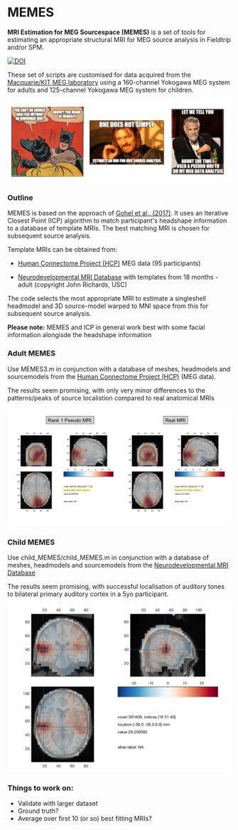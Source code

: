# MEMES
**MRI Estimation for MEG Sourcespace (MEMES)** is a set of tools for estimating an appropriate structural MRI for MEG source analysis in Fieldtrip and/or SPM.

[![DOI](https://zenodo.org/badge/117603642.svg)](https://zenodo.org/badge/latestdoi/117603642)

These set of scripts are customised for data acquired from the [Macquarie/KIT MEG laboratory](https://www.mq.edu.au/research/research-centres-groups-and-facilities/healthy-people/facilities/meg) using a 160-channel Yokogawa MEG system for adults and 125-channel Yokogawa MEG system for children.

![MEMES](./actual_memes/3memes.png)

### Outline

MEMES is based on the approach of [Gohel et al., (2017)](https://www.frontiersin.org/articles/10.3389/fninf.2017.00050/full). It uses an Iterative Closest Point (ICP) algorithm to match participant's headshape information to a database of template MRIs. The best matching MRI is chosen for subsequent source analysis.

Template MRIs can be obtained from:
- [Human Connectome Project (HCP)](https://db.humanconnectome.org) MEG data (95 participants)

- [Neurodevelopmental MRI Database](http://jerlab.psych.sc.edu/NeurodevelopmentalMRIDatabase/) with templates from 18 months - adult (copyright John Richards, USC)

The code selects the most appropriate MRI to estimate a singleshell headmodel and 3D source-model warped to MNI space from this for subsequent source analysis.

**Please note:** MEMES and ICP in general work best with some facial information alongisde the headshape information


### Adult MEMES

Use MEMES3.m in conjunction with a database of meshes, headmodels and sourcemodels from the [Human Connectome Project (HCP)](https://db.humanconnectome.org) (MEG data).

The results seem promising, with only very minor differences to the patterns/peaks of source localistion compared to real anatomical MRIs

![Results](./test_MEMES/results_1.png)

### Child MEMES

Use child_MEMES/child_MEMES.m in conjunction with a database of meshes, headmodels and sourcemodels from the [Neurodevelopmental MRI Database](http://jerlab.psych.sc.edu/NeurodevelopmentalMRIDatabase/)

The results seem promising, with successful localisation of auditory tones to bilateral primary auditory cortex in a 5yo participant.

![Results](./test_MEMES/results_child.png)

### Things to work on:

- Validate with larger dataset
- Ground truth?
- Average over first 10 (or so) best fitting MRIs?

